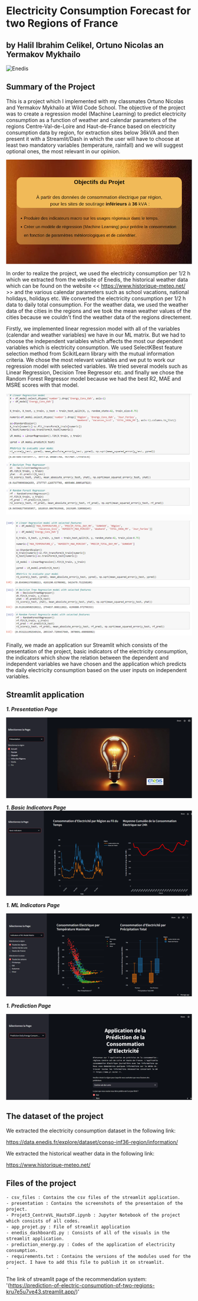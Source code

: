 # Electricity Consumption Forecast for two Regions of France
## by Halil Ibrahim Celikel, Ortuno Nicolas an Yermakov Mykhailo

![Enedis](https://sequoia.fr/wp-media/uploads/2022/02/Enedis_partie1-1.jpg)

## Summary of the Project

This is a project which I implemented with my classmates Ortuno Nicolas and Yermakov Mykhailo at Wild Code School. The objective of the project was to create a regression model (Machine Learning) to predict electricity consumption as a function of weather and calendar parameters  of the regions Centre-Val-de-Loire and Haut-de-France based on electricity consumption data by region, for extraction sites below 36kVA and then present it with a Streamlit/Dash in which the user will have to choose at least two mandatory variables (temperature, rainfall) and we will suggest optional ones, the most relevant in our opinion.

![Objective](presentation/objectif.png)

In order to realize the project, we used the electricity consumption per 1/2 h which we extracted from the website of Enedis, the historical weather data which can be found on the website << https://www.historique-meteo.net/ >> and the various calendar parameters such as school vacations, national holidays, holidays etc. We converted the electricity consumption per 1/2 h data to daily total consumption. For the weather data, we used the weather data of the cities in the regions and we took the mean weather values of the cities because we couldn't find the weather data of the regions directement. 

Firstly, we implemented linear regression model with all of the variables (calendar and weather variables) we have in our ML matrix. But we had to choose the independent variables which affects the most our dependent variables which is electricity consumption. We used SelectKBest feature selection method from ScikitLearn library with the mutual information criteria. We chose the most relevant variables and we put to work our regression model with selected variables. We tried several models such as Linear Regression, Decision Tree Regressor etc. and finally we chose the Random Forest Regressor model because we had the best R2, MAE and MSRE scores with that model. 

![Base_model](diverses/base_model_codes.png)

![Final_model](diverses/final_model_codes.png)

Finally, we made an application sur Streamlit which consists of the presentation of the project, basic indicators of the electricity consumption, the indicators which show the relation between the dependent and independent variables we have chosen and the application which predicts the daily electricity consumption based on the user inputs on independent variables. 

## Streamlit application


***1. Presentation Page***

![Presentation](diverses/page_presentation.png)

***1. Basic Indicators Page***
![Basic_Indicators](diverses/page_basic_indicators.png)

***1. ML Indicators Page***

![ML_Indicators](diverses/page_ML_indicators.png)

***1. Prediction Page***

![Prediction](diverses/page_prediction.png)


## The dataset of the project

We extracted the electricity consumption dataset in the following link:

https://data.enedis.fr/explore/dataset/conso-inf36-region/information/

We extracted the historical weather data in the following link:

https://www.historique-meteo.net/


## Files of the project

~~~~~
- csv_files : Contains the csv files of the streamlit application.
- presentation : Contains the screenshots of the presentaion of the project.
- Projet3_CentreVL_HautsDF.ipynb : Jupyter Notebook of the project which consists of all codes.
- app_projet.py : File of streamlit application
- enedis_dashboard1.py : Consists of all of the visuals in the streamlit application.
- prediction_energy.py : Codes of the application of electricity consumption.
- requirements.txt : Contains the versions of the modules used for the project. I have to add this file to publish it on streamlit.
- 
~~~~~

The link of streamlit page of the recommendation system: '(https://prediction-of-electric-consumption-of-two-regions-kru7e5u7ve43.streamlit.app/)'

